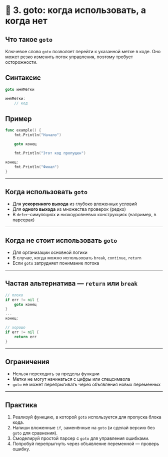 # 📘 3. goto: когда использовать, а когда нет

## Что такое `goto`

Ключевое слово `goto` позволяет перейти к указанной метке в коде. Оно может резко изменить поток управления, поэтому требует осторожности.

## Синтаксис

```go
goto имяМетки

имяМетки:
    // код
```

## Пример

```go
func example() {
    fmt.Println("Начало")

    goto конец

    fmt.Println("Этот код пропущен")

конец:
    fmt.Println("Финал")
}
```

---

## Когда использовать `goto`

- Для **ускоренного выхода** из глубоко вложенных условий
- Для **одного выхода** из множества проверок (редко)
- В `defer`-симуляциях и низкоуровневых конструкциях (например, в парсерах)

---

## Когда **не стоит** использовать `goto`

- Для организации основной логики
- В случае, когда можно использовать `break`, `continue`, `return`
- Если `goto` затрудняет понимание потока

---

## Частая альтернатива — `return` или `break`

```go
// плохо
if err != nil {
    goto конец
}
...
конец:
```

```go
// хорошо
if err != nil {
    return err
}
```

---

## Ограничения

- Нельзя переходить за пределы функции
- Метки не могут начинаться с цифры или спецсимвола
- `goto` не может перепрыгивать через объявления новых переменных

---

## Практика

1. Реализуй функцию, в которой `goto` используется для пропуска блока кода.
2. Напиши вложенные `if`, заменённые на `goto` (и сделай версию без `goto` для сравнения).
3. Смоделируй простой парсер с `goto` для управления ошибками.
4. Попробуй перепрыгнуть через объявление переменной — проверь ошибку.
